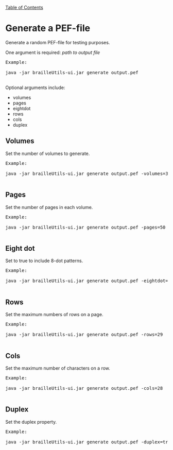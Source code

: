 [Table of Contents](toc.md)

# Generate a PEF-file #
Generate a random PEF-file for testing purposes.

One argument is required: _path to output file_

<pre>
Example:<br>
java -jar brailleUtils-ui.jar generate output.pef<br>
</pre>

Optional arguments include:
  * volumes
  * pages
  * eightdot
  * rows
  * cols
  * duplex

## Volumes ##
Set the number of volumes to generate.

<pre>
Example:<br>
java -jar brailleUtils-ui.jar generate output.pef -volumes=3<br>
</pre>

## Pages ##
Set the number of pages in each volume.

<pre>
Example:<br>
java -jar brailleUtils-ui.jar generate output.pef -pages=50<br>
</pre>

## Eight dot ##
Set to true to include 8-dot patterns.

<pre>
Example:<br>
java -jar brailleUtils-ui.jar generate output.pef -eightdot=true<br>
</pre>

## Rows ##
Set the maximum numbers of rows on a page.

<pre>
Example:<br>
java -jar brailleUtils-ui.jar generate output.pef -rows=29<br>
</pre>

## Cols ##
Set the maximum number of characters on a row.
<pre>
Example:<br>
java -jar brailleUtils-ui.jar generate output.pef -cols=28<br>
</pre>

## Duplex ##
Set the duplex property.
<pre>
Example:<br>
java -jar brailleUtils-ui.jar generate output.pef -duplex=true<br>
</pre>